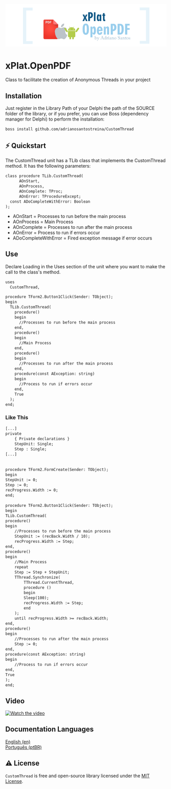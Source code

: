 <p align="center">
  <a href="https://github.com/adrianosantostreina/xPlat.OpenPDF/blob/Documentation/image/logo.png">
    <img alt="CustomThread" src="https://github.com/adrianosantostreina/xPlat.OpenPDF/blob/Documentation/image/logo.png">
  </a>
</p>

# xPlat.OpenPDF
Class to facilitate the creation of Anonymous Threads in your project

## Installation
Just register in the Library Path of your Delphi the path of the SOURCE folder of the library, or if you prefer, you can use Boss (dependency manager for Delphi) to perform the installation:
```
boss install github.com/adrianosantostreina/CustomThread
```

##  ⚡️ Quickstart
The CustomThread unit has a TLib class that implements the CustomThread method. It has the following parameters:

```delphi
class procedure TLib.CustomThread(
      AOnStart, 
      AOnProcess, 
      AOnComplete: TProc; 
      AOnError: TProcedureExcept;
  const ADoCompleteWithError: Boolean
);
```

<ul>
  <li>AOnStart = Processes to run before the main process</li>
  <li>AOnProcess = Main Process</li>
  <li>AOnComplete = Processes to run after the main process</li>
  <li>AOnError = Process to run if errors occur</li>
  <li>ADoCompleteWithError = Fired exception message if error occurs</li>
</ul>

## Use
Declare Loading in the Uses section of the unit where you want to make the call to the class's method.
```delphi
uses
  CustomThread,

```

```delphi
procedure TForm2.Button1Click(Sender: TObject);
begin
  TLib.CustomThread(
    procedure()
    begin
      //Processes to run before the main process
    end,
    procedure()
    begin
      //Main Process
    end,
    procedure()
    begin
      //Processes to run after the main process
    end,
    procedure(const AException: string)
    begin
      //Process to run if errors occur
    end,
    True
  );
end;
```

### Like This

```delphi
[...]
private
    { Private declarations }
    StepUnit: Single;
    Step : Single;
[...]


procedure TForm2.FormCreate(Sender: TObject);
begin
StepUnit := 0;
Step := 0;
recProgress.Width := 0;
end;

procedure TForm2.Button1Click(Sender: TObject);
begin
TLib.CustomThread(
procedure()
begin
    //Processes to run before the main process
    StepUnit := (recBack.Width / 10);
    recProgress.Width := Step;
end,
procedure()
begin
    //Main Process
    repeat
    Step := Step + StepUnit;
    TThread.Synchronize(
        TThread.CurrentThread,
        procedure ()
        begin
        Sleep(100);
        recProgress.Width := Step;
        end
    );
    until recProgress.Width >= recBack.Width;
end,
procedure()
begin
    //Processes to run after the main process
    Step := 0;
end,
procedure(const AException: string)
begin
    //Process to run if errors occur
end,
True
);
end;
```

## Video
[![Watch the video](https://github.com/adrianosantostreina/CustomThread/blob/main/viceo1.png)](https://youtu.be/A7VS0XyFFn0?sub_confirmation=1)


## Documentation Languages
[English (en)](https://github.com/adrianosantostreina/CustomThread/blob/main/README.md)<br>
[Português (ptBR)](https://github.com/adrianosantostreina/CustomThread/blob/main/README-ptBR.md)<br>

## ⚠️ License
`CustomThread` is free and open-source library licensed under the [MIT License](https://github.com/adrianosantostreina/CustomThread/blob/main/LICENSE.md). 